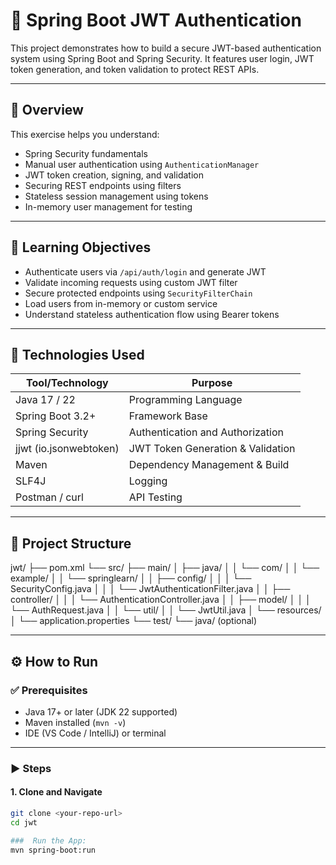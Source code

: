 # 🔐 Spring Boot JWT Authentication

This project demonstrates how to build a secure JWT-based authentication system using Spring Boot and Spring Security. It features user login, JWT token generation, and token validation to protect REST APIs.

---

## 📆 Overview

This exercise helps you understand:

- Spring Security fundamentals
- Manual user authentication using `AuthenticationManager`
- JWT token creation, signing, and validation
- Securing REST endpoints using filters
- Stateless session management using tokens
- In-memory user management for testing

---

## 🎯 Learning Objectives

- Authenticate users via `/api/auth/login` and generate JWT
- Validate incoming requests using custom JWT filter
- Secure protected endpoints using `SecurityFilterChain`
- Load users from in-memory or custom service
- Understand stateless authentication flow using Bearer tokens

---

## 🧰 Technologies Used

| Tool/Technology            | Purpose                              |
|----------------------------|--------------------------------------|
| Java 17 / 22               | Programming Language                 |
| Spring Boot 3.2+           | Framework Base                       |
| Spring Security            | Authentication and Authorization    |
| jjwt (io.jsonwebtoken)     | JWT Token Generation & Validation    |
| Maven                      | Dependency Management & Build       |
| SLF4J                      | Logging                              |
| Postman / curl             | API Testing                          |

---

## 📁 Project Structure

jwt/
├── pom.xml
└── src/
├── main/
│ ├── java/
│ │ └── com/
│ │ └── example/
│ │ └── springlearn/
│ │ ├── config/
│ │ │ └── SecurityConfig.java
│ │ │ └── JwtAuthenticationFilter.java
│ │ ├── controller/
│ │ │ └── AuthenticationController.java
│ │ ├── model/
│ │ │ └── AuthRequest.java
│ │ └── util/
│ │ └── JwtUtil.java
│ └── resources/
│ └── application.properties
└── test/
└── java/ (optional)


---

## ⚙️ How to Run

### ✅ Prerequisites

- Java 17+ or later (JDK 22 supported)
- Maven installed (`mvn -v`)
- IDE (VS Code / IntelliJ) or terminal

---

### ▶️ Steps

#### 1. **Clone and Navigate**
```bash
git clone <your-repo-url>
cd jwt

###  Run the App:
mvn spring-boot:run
